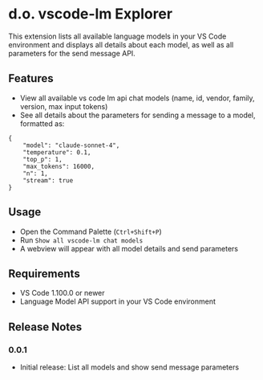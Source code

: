 # d.o. vscode-lm Explorer

This extension lists all available language models in your VS Code environment and displays all details about each model, as well as all parameters for the send message API.

## Features
- View all available vs code lm api chat models (name, id, vendor, family, version, max input tokens)
- See all details about the parameters for sending a message to a model, formatted as:

```
{
    "model": "claude-sonnet-4",
    "temperature": 0.1,
    "top_p": 1,
    "max_tokens": 16000,
    "n": 1,
    "stream": true
}
```

## Usage
- Open the Command Palette (`Ctrl+Shift+P`)
- Run `Show all vscode-lm chat models`
- A webview will appear with all model details and send parameters

## Requirements
- VS Code 1.100.0 or newer
- Language Model API support in your VS Code environment

## Release Notes
### 0.0.1
- Initial release: List all models and show send message parameters